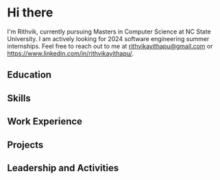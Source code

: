# Hi there

I'm Rithvik, currently pursuing Masters in Computer Science at NC State University. I am actively looking for 2024 software engineering summer internships. Feel free to reach out to me at rithvikayithapu@gmail.com or https://www.linkedin.com/in/rithvikayithapu/.

## Education

## Skills

## Work Experience

## Projects

## Leadership and Activities

